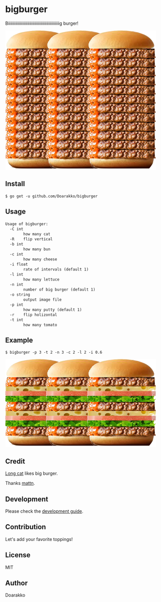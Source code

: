 # bigburger

Biiiiiiiiiiiiiiiiiiiiiiiiiiiiiiiiiiiiiiiiiiiiiiiig burger!

![sample](./sample.png)

## Install

```
$ go get -u github.com/Doarakko/bigburger
```

## Usage

```
Usage of bigburger:
  -C int
    	how many cat
  -R	flip vertical
  -b int
    	how many bun
  -c int
    	how many cheese
  -i float
    	rate of intervals (default 1)
  -l int
    	how many lettuce
  -n int
    	number of big burger (default 1)
  -o string
    	output image file
  -p int
    	how many putty (default 1)
  -r	flip holizontal
  -t int
    	how many tomato
```

## Example

```
$ bigburger -p 3 -t 2 -n 3 -c 2 -l 2 -i 0.6
```

![example](./example.png)

## Credit

[Long cat](https://github.com/mattn/longcat) likes big burger.

Thanks [mattn](https://github.com/mattn).

## Development

Please check the [development guide](./DEVELOPMENT.md).

## Contribution

Let's add your favorite toppings!

## License

MIT

## Author

Doarakko
